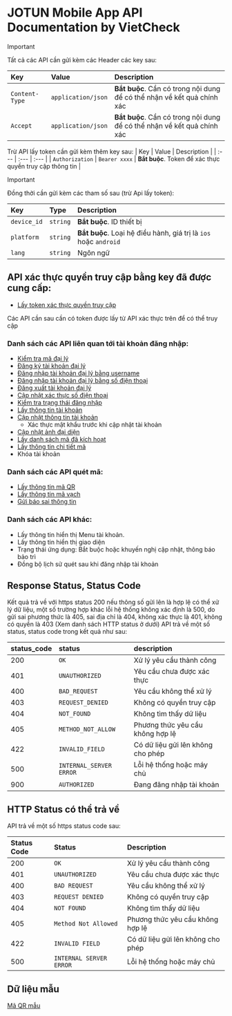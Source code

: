 # JOTUN Mobile App API Documentation by VietCheck

> [!IMPORTANT]
> Tất cả các API cần gửi kèm các Header các key sau:

| Key | Value | Description |
| :--- | :--- | :--- |
| `Content-Type` | `application/json` | **Bắt buộc**. Cần có trong nội dung để có thể nhận về kết quả chính xác |
| `Accept` | `application/json` | **Bắt buộc**. Cần có trong nội dung để có thể nhận về kết quả chính xác |

Trừ API lấy token cần gửi kèm thêm key sau:
| Key | Value | Description |
| :--- | :--- | :--- |
| `Authorization` | `Bearer xxxx` | **Bắt buộc**. Token để xác thực quyền truy cập thông tin |

> [!IMPORTANT]
> Đồng thời cần gửi kèm các tham số sau (trừ Api lấy token):

| Key | Type | Description |
| :--- | :--- | :--- |
| `device_id` | `string` | **Bắt buộc**. ID thiết bị |
| `platform` | `string` | **Bắt buộc**. Loại hệ điều hành, giá trị là `ios` hoặc `android` |
| `lang` | `string` | Ngôn ngữ  |

## API xác thực quyền truy cập bằng key đã được cung cấp:

- [Lấy token xác thực quyền truy cập](token-access.md)

Các API cần sau cần có token được lấy từ API xác thực trên để có thể truy cập

### Danh sách các API liên quan tới tài khoản đăng nhập:

- [Kiểm tra mã đại lý](agent-check.md)
- [Đăng ký tài khoản đại lý](register.md)
- [Đăng nhập tài khoản đại lý bằng username](login.md)
- [Đăng nhập tài khoản đại lý bằng số điện thoại](login-phone.md)
- [Đăng xuất tài khoản đại lý](logout.md)
- [Cập nhật xác thực số điện thoại](phone-verify-update.md)
- [Kiểm tra trạng thái đăng nhập](check-login-status.md)
- [Lấy thông tin tài khoản](user.md)
- [Cập nhật thông tin tài khoản](update-user.md)
   - Xác thực mật khẩu trước khi cập nhật tài khoản
- [Cập nhật ảnh đại diện](change-avatar.md)
- [Lấy danh sách mã đã kích hoạt](actived-codes.md)
- [Lấy thông tin chi tiết mã](code-detail.md)
- Khóa tài khoản

### Danh sách các API quét mã:

- [Lấy thông tin mã QR](qr.md)
- [Lấy thông tin mã vạch](barcode.md)
- [Gửi báo sai thông tin](report.md)

### Danh sách các API khác:

- Lấy thông tin hiển thị Menu tài khoản.
- Lấy thông tin hiển thị giao diện
- Trạng thái ứng dụng: Bắt buộc hoặc khuyến nghị cập nhật, thông báo bảo trì
- Đồng bộ lịch sử quét sau khi đăng nhập tài khoản

## Response Status, Status Code
Kết quả trả về với https status 200 nếu thông số gửi lên là hợp lệ có thể xử lý dữ liệu, một số trường hợp khác lỗi hệ thống không xác định là 500, do gửi sai phương thức là 405, sai địa chỉ là 404, không xác thực là 401, không có quyền là 403 (Xem danh sách HTTP status ở dưới)
API trả về một số status, status code trong kết quả như sau:

| status_code | status | description
| :--- | :--- | :--- | 
| 200 | `OK` | Xử lý yêu cầu thành công |
| 401 | `UNAUTHORIZED` | Yêu cầu chưa được xác thực |
| 400 | `BAD_REQUEST` | Yêu cầu không thể xử lý |
| 403 | `REQUEST_DENIED` | Không có quyền truy cập |
| 404 | `NOT_FOUND` | Không tìm thấy dữ liệu |
| 405 | `METHOD_NOT_ALLOW` | Phương thức yêu cầu không hợp lệ |
| 422 | `INVALID_FIELD` | Có dữ liệu gửi lên không cho phép |
| 500 | `INTERNAL_SERVER ERROR` | Lỗi hệ thống hoặc máy chủ |
| 900 | `AUTHORIZED` | Đang đăng nhập tài khoản |

## HTTP Status có thể trả về

API trả về một số https status code sau:

| Status Code | Status | Description
| :--- | :--- | :--- | 
| 200 | `OK` | Xử lý yêu cầu thành công |
| 401 | `UNAUTHORIZED` | Yêu cầu chưa được xác thực |
| 400 | `BAD REQUEST` | Yêu cầu không thể xử lý |
| 403 | `REQUEST DENIED` | Không có quyền truy cập |
| 404 | `NOT FOUND` | Không tìm thấy dữ liệu |
| 405 | `Method Not Allowed` | Phương thức yêu cầu không hợp lệ |
| 422 | `INVALID FIELD` | Có dữ liệu gửi lên không cho phép |
| 500 | `INTERNAL SERVER ERROR` | Lỗi hệ thống hoặc máy chủ |

## Dữ liệu mẫu

[Mã QR mẫu](https://docs.google.com/spreadsheets/d/1JH_hu31zSQLwPjmFE7X00k1yrkju7R4PNSu3f3MSR6c/edit?usp=sharing)
